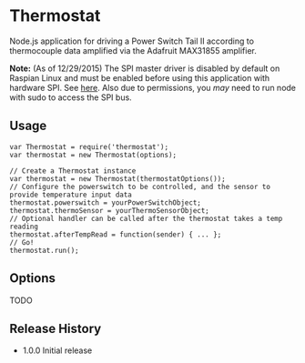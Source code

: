 Thermostat
=========

Node.js application for driving a Power Switch Tail II according to thermocouple data amplified via the Adafruit MAX31855
amplifier.

**Note:** (As of 12/29/2015) The SPI master driver is disabled by default on Raspian Linux and must be enabled before using this application
with hardware SPI. See [here](https://www.raspberrypi.org/documentation/hardware/raspberrypi/spi/README.md). Also due to permissions, you *may* need to run node with sudo to access the SPI bus.

## Usage

    var Thermostat = require('thermostat');
    var thermostat = new Thermostat(options);

    // Create a Thermostat instance
    var thermostat = new Thermostat(thermostatOptions());
    // Configure the powerswitch to be controlled, and the sensor to provide temperature input data
    thermostat.powerswitch = yourPowerSwitchObject;
    thermostat.thermoSensor = yourThermoSensorObject;
    // Optional handler can be called after the thermostat takes a temp reading
    thermostat.afterTempRead = function(sender) { ... };
    // Go!
    thermostat.run();

## Options

TODO

## Release History

* 1.0.0 Initial release
